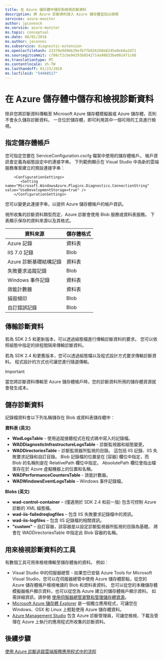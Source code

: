 ```yaml
---
title: 在 Azure 儲存體中儲存和檢視診斷資料
description: 將 Azure 診斷資料放入 Azure 儲存體並加以檢視
services: azure-monitor
author: jpconnock
ms.service: azure-monitor
ms.topic: conceptual
ms.date: 08/01/2016
ms.author: jeconnoc
ms.subservice: diagnostic-extension
ms.openlocfilehash: 23379e9d9bb29efb7fb026260e8245e8eb8a2d71
ms.sourcegitcommit: cf88cf2cbe94293b0542714a98833be001471c08
ms.translationtype: MT
ms.contentlocale: zh-TW
ms.lasthandoff: 01/23/2019
ms.locfileid: "54468517"
---
```

# <a name="store-and-view-diagnostic-data-in-azure-storage"></a>在 Azure 儲存體中儲存和檢視診斷資料
除非您將診斷資料傳輸至 Microsoft Azure 儲存體模擬器或 Azure 儲存體，否則不會永久儲存診斷資料。 一旦位於儲存體，即可利用其中一個可用的工具進行檢視。

## <a name="specify-a-storage-account"></a>指定儲存體帳戶
您可指定您要在 ServiceConfiguration.cscfg 檔案中使用的儲存體帳戶。 帳戶資訊會定義為組態設定中的連接字串。 下列範例顯示在 Visual Studio 中為新的雲端服務專案建立的預設連接字串：

```
    <ConfigurationSettings>
       <Setting name="Microsoft.WindowsAzure.Plugins.Diagnostics.ConnectionString" value="UseDevelopmentStorage=true" />
    </ConfigurationSettings>
```

您可以變更此連接字串，以提供 Azure 儲存體帳戶的帳戶資訊。

視所收集的診斷資料類型而定，Azure 診斷會使用 Blob 服務或資料表服務。 下表顯示保存的資料來源以及其格式。

| 資料來源 | 儲存體格式 |
| --- | --- |
| Azure 記錄 |資料表 |
| IIS 7.0 記錄 |Blob |
| Azure 診斷基礎結構記錄 |資料表 |
| 失敗要求追蹤記錄 |Blob |
| Windows 事件記錄 |資料表 |
| 效能計數器 |資料表 |
| 損毀傾印 |Blob |
| 自訂錯誤記錄 |Blob |

## <a name="transfer-diagnostic-data"></a>傳輸診斷資料
若為 SDK 2.5 和更新版本，可以透過組態檔進行傳輸診斷資料的要求。 您可以依照組態中指定的排程間隔來傳輸診斷資料。

若為 SDK 2.4 和更舊版本，您可以透過組態檔以及程式設計方式要求傳輸診斷資料。 程式設計的方式也可讓您進行隨選傳輸。

> [!IMPORTANT]
> 當您將診斷資料傳輸至 Azure 儲存體帳戶時，您的診斷資料所用的儲存體資源就會發生成本。
> 
> 

## <a name="store-diagnostic-data"></a>儲存診斷資料
記錄檔資料會以下列名稱儲存在 Blob 或資料表儲存體中：

**資料表 (英文)**

* **WadLogsTable** - 使用追蹤接聽程式在程式碼中寫入的記錄檔。
* **WADDiagnosticInfrastructureLogsTable** - 診斷監視器和組態變更。
* **WADDirectoriesTable** – 診斷監視器所監視的目錄。  這包括 IIS 記錄、IIS 失敗要求記錄和自訂目錄。  Blob 記錄檔的位置是在 [容器] 欄位中指定，而 Blob 的名稱則是在 RelativePath 欄位中指定。  AbsolutePath 欄位會指出檔案存在於 Azure 虛擬機器上的位置和名稱。
* **WADPerformanceCountersTable** - 效能計數器。
* **WADWindowsEventLogsTable** – Windows 事件記錄檔。

**Blobs (英文)**

* **wad-control-container** – (僅適用於 SDK 2.4 和前一版) 包含可控制 Azure 診斷的 XML 組態檔。
* **wad-iis-failedreqlogfiles** – 包含 IIS 失敗要求記錄檔中的資訊。
* **wad-iis-logfiles** – 包含 IIS 記錄檔的相關資訊。
* **"custom"** – 自訂容器，該容器是以設定診斷監視器所監視的目錄為基礎。  將會在 WADDirectoriesTable 中指定此 Blob 容器的名稱。

## <a name="tools-to-view-diagnostic-data"></a>用來檢視診斷資料的工具
有數個工具可用來檢視傳輸至儲存體後的資料。 例如︰

* Visual Studio 中的伺服器總管 - 如果您已安裝 Azure Tools for Microsoft Visual Studio，您可以在伺服器總管中使用 Azure 儲存體節點，從您的 Azure 儲存體帳戶檢視唯讀的 Blob 和資料表資料。 您可以從您的本機儲存體模擬器帳戶顯示資料，也可以從您為 Azure 建立的儲存體帳戶顯示資料。 如需詳細資訊，請參閱 [使用伺服器總管瀏覽和管理儲存體資源](/visualstudio/azure/vs-azure-tools-storage-resources-server-explorer-browse-manage)。
* [Microsoft Azure 儲存體 Explorer](../../vs-azure-tools-storage-manage-with-storage-explorer.md) 是一個獨立應用程式，可讓您在 Windows、OSX 和 Linux 上輕鬆使用 Azure 儲存體資料。
* [Azure Management Studio](https://www.cerebrata.com/products/azure-management-studio/introduction) 包含 Azure 診斷管理員，可讓您檢視、下載及管理在 Azure 上執行的應用程式所收集的診斷資料。

## <a name="next-steps"></a>後續步驟
[使用 Azure 診斷追蹤雲端服務應用程式中的流程](../../cloud-services/cloud-services-dotnet-diagnostics-trace-flow.md)


